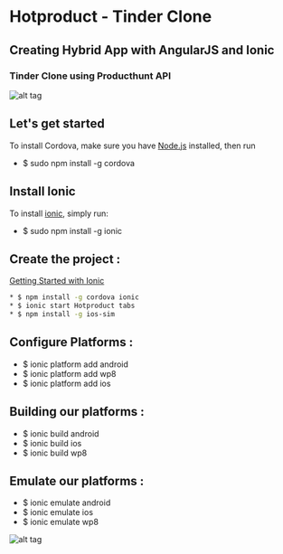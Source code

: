 # Hotproduct - Tinder Clone
## Creating Hybrid App with AngularJS and Ionic 
### Tinder Clone using Producthunt API

![alt tag](https://github.com/mlaidouni/Hotproduct/blob/master/gif.gif)

## Let's get started
To install Cordova, make sure you have [Node.js](https://nodejs.org/en/) installed, then run

* $ sudo npm install -g cordova

## Install Ionic

To install [ionic](http://ionicframework.com/docs/guide/installation.html), simply run:

* $ sudo npm install -g ionic

## Create the project :

[Getting Started with Ionic](http://ionicframework.com/getting-started/)
```bash
* $ npm install -g cordova ionic
* $ ionic start Hotproduct tabs
* $ npm install -g ios-sim
```
## Configure Platforms :

* $ ionic platform add android
* $ ionic platform add wp8
* $ ionic platform add ios

## Building our platforms :

* $ ionic build android
* $ ionic build ios
* $ ionic build wp8

## Emulate our platforms :

* $ ionic emulate android	 	 
* $ ionic emulate ios
* $ ionic emulate wp8



![alt tag](https://github.com/mlaidouni/Hotproduct/blob/master/5.5-inch%20(iPhone%206+)%20-%20Screenshot%201.jpg)

